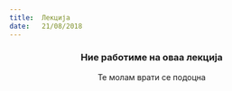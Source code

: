 ```yaml
---
title:  Лекција
date:   21/08/2018
---
```


### <center>Ние работиме на оваа лекција</center>
<center>Те молам врати се подоцна</center>